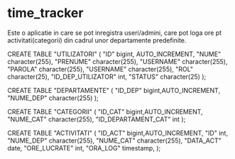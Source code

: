 # time_tracker
Este o aplicatie in care se pot inregistra useri/admini, care pot loga ore pt activitati(categorii) din cadrul unor departamente predefinite.

CREATE TABLE "UTILIZATORI"
(
  "ID" bigint, AUTO_INCREMENT,
  "NUME" character(255),
  "PRENUME" character(255),
  "USERNAME" character(255),
  "PAROLA" character(255),
  "USERNAME" character(255),
  "ROL" character(25),
  "ID_DEP_UTILIZATOR" int, 
  "STATUS" character(25)
);

CREATE TABLE "DEPARTAMENTE"
(
  "ID_DEP" bigint,AUTO_INCREMENT,
  "NUME_DEP" character(255)
);

CREATE TABLE "CATEGORII"
(
  "ID_CAT" bigint,AUTO_INCREMENT,
  "NUME_CAT" character(255),
  "ID_DEPARTAMENT_CAT" int
);

CREATE TABLE "ACTIVITATI"
(
  "ID_ACT" bigint,AUTO_INCREMENT,
  "ID" int,
  "NUME_DEP" character(255),
  "NUME_CAT" character(255),
  "DATA_ACT" date,
  "ORE_LUCRATE" int,
  "ORA_LOG" timestamp,
);
